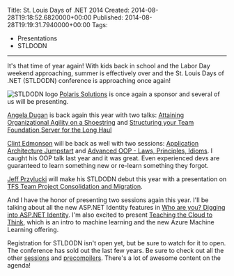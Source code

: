 Title: St. Louis Days of .NET 2014
Created: 2014-08-28T19:18:52.6820000+00:00
Published: 2014-08-28T19:19:31.7940000+00:00
Tags: 
 - Presentations
 - STLDODN
---
It's that time of year again! With kids back in school and the Labor Day weekend approaching, summer is effectively over and the St. Louis Days of .NET (STLDODN) conference is approaching once again!

![STLDODN logo](/content/images/2014/Aug/stldodn.png)
[Polaris Solutions](http://polarissolutions.com/) is once again a sponsor and several of us will be presenting.

[Angela Dugan](http://www.tfswhisperer.com) is back again this year with two talks: [Attaining Organizational Agility on a Shoestring](http://stldodn.com/2014/Sessions/33) and [Structuring your Team Foundation Server for the Long Haul](http://stldodn.com/2014/Sessions/34)

[Clint Edmonson](http://www.notsotrivial.net/blog/) will be back as well with two sessions: [Application Architecture Jumpstart](http://stldodn.com/2014/Sessions/2) and [Advanced OOP - Laws, Principles, Idioms](http://stldodn.com/2014/Sessions/1). I caught his OOP talk last year and it was great. Even experienced devs are guaranteed to learn something new or re-learn something they forgot.

[Jeff Przylucki](http://www.oneluckidev.com/) will make his STLDODN debut this year with a presentation on [TFS Team Project Consolidation and Migration](http://stldodn.com/2014/Sessions/223).

And I have the honor of presenting two sessions again this year. I'll be talking about all the new ASP.NET Identity features in [Who are you? Digging into ASP.NET Identity](http://stldodn.com/2014/Sessions/150). I'm also excited to present [Teaching the Cloud to Think](http://stldodn.com/2014/Sessions/151), which is an intro to machine learning and the new Azure Machine Learning offering.

Registration for STLDODN isn't open yet, but be sure to watch for it to open. The conference has sold out the last few years. Be sure to check out all the other [sessions](http://stldodn.com/2014/Sessions) and [precompilers](http://stldodn.com/2014/Precompilers). There's a lot of awesome content on the agenda!